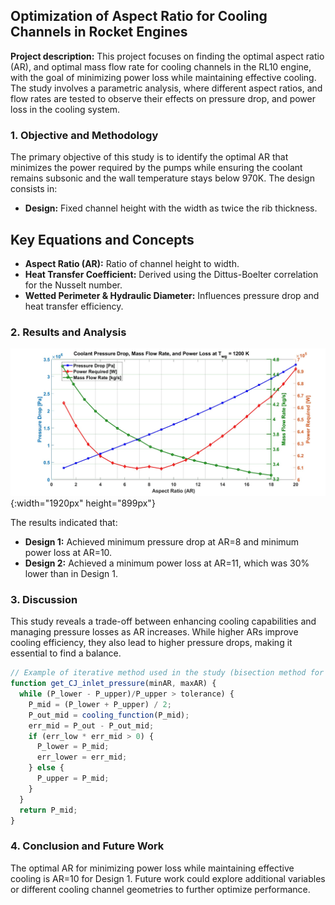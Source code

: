 ## Optimization of Aspect Ratio for Cooling Channels in Rocket Engines

**Project description:** This project focuses on finding the optimal aspect ratio (AR), and optimal mass flow rate for cooling channels in the RL10 engine, with the goal of minimizing power loss while maintaining effective cooling. The study involves a parametric analysis, where different aspect ratios, and flow rates are tested to observe their effects on pressure drop, and power loss in the cooling system.

### 1. Objective and Methodology

The primary objective of this study is to identify the optimal AR that minimizes the power required by the pumps while ensuring the coolant remains subsonic and the wall temperature stays below 970K. The design consists in:
- **Design:** Fixed channel height with the width as twice the rib thickness.

## Key Equations and Concepts
- **Aspect Ratio (AR):** Ratio of channel height to width.
- **Heat Transfer Coefficient:** Derived using the Dittus-Boelter correlation for the Nusselt number.
- **Wetted Perimeter & Hydraulic Diameter:** Influences pressure drop and heat transfer efficiency.

### 2. Results and Analysis

![Graphical Results](images/plot5.jpg){:width="1920px" height="899px"}

The results indicated that:

- **Design 1:** Achieved minimum pressure drop at AR=8 and minimum power loss at AR=10.
- **Design 2:** Achieved a minimum power loss at AR=11, which was 30% lower than in Design 1.

### 3. Discussion

This study reveals a trade-off between enhancing cooling capabilities and managing pressure losses as AR increases. While higher ARs improve cooling efficiency, they also lead to higher pressure drops, making it essential to find a balance.

```javascript
// Example of iterative method used in the study (bisection method for pressure drop)
function get_CJ_inlet_pressure(minAR, maxAR) {
  while (P_lower - P_upper)/P_upper > tolerance) {
    P_mid = (P_lower + P_upper) / 2;
    P_out_mid = cooling_function(P_mid);
    err_mid = P_out - P_out_mid;
    if (err_low * err_mid > 0) {
      P_lower = P_mid;
      err_lower = err_mid;
    } else {
      P_upper = P_mid;
    }
  }
  return P_mid;
}
```
### 4. Conclusion and Future Work
The optimal AR for minimizing power loss while maintaining effective cooling is AR=10 for Design 1. Future work could explore additional variables or different cooling channel geometries to further optimize performance.

